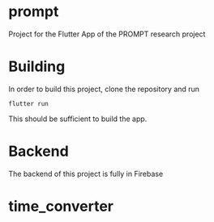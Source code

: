 # prompt

Project for the Flutter App of the PROMPT research project

# Building

In order to build this project, clone the repository and run

``flutter run``

This should be sufficient to build the app.

# Backend

The backend of this project is fully in Firebase
# time_converter
